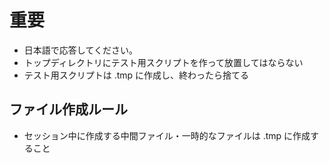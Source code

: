 # 重要
- 日本語で応答してください。
- トップディレクトリにテスト用スクリプトを作って放置してはならない
- テスト用スクリプトは .tmp に作成し、終わったら捨てる

## ファイル作成ルール
- セッション中に作成する中間ファイル・一時的なファイルは .tmp に作成すること
